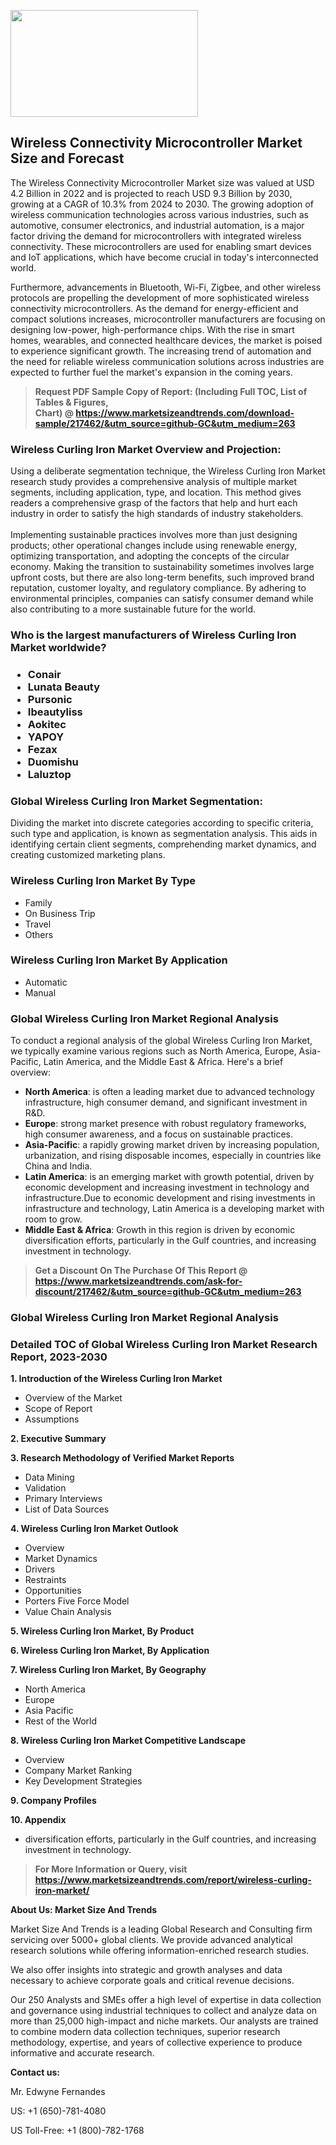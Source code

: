 <p><img class="alignnone size-medium wp-image-20088" src="https://ffe5etoiles.com/wp-content/uploads/2024/12/MST1-300x171.png" alt="" width="300" height="171" /></p><h2>Wireless Connectivity Microcontroller Market Size and Forecast</h2><p>The Wireless Connectivity Microcontroller Market size was valued at USD 4.2 Billion in 2022 and is projected to reach USD 9.3 Billion by 2030, growing at a CAGR of 10.3% from 2024 to 2030. The growing adoption of wireless communication technologies across various industries, such as automotive, consumer electronics, and industrial automation, is a major factor driving the demand for microcontrollers with integrated wireless connectivity. These microcontrollers are used for enabling smart devices and IoT applications, which have become crucial in today's interconnected world.</p><p>Furthermore, advancements in Bluetooth, Wi-Fi, Zigbee, and other wireless protocols are propelling the development of more sophisticated wireless connectivity microcontrollers. As the demand for energy-efficient and compact solutions increases, microcontroller manufacturers are focusing on designing low-power, high-performance chips. With the rise in smart homes, wearables, and connected healthcare devices, the market is poised to experience significant growth. The increasing trend of automation and the need for reliable wireless communication solutions across industries are expected to further fuel the market's expansion in the coming years.</p></p><blockquote id="" class=""><strong>Request PDF Sample Copy of Report: (Including Full TOC, List of Tables &amp; Figures, Chart)&nbsp;@&nbsp;<strong><a href="https://www.marketsizeandtrends.com/download-sample/217462/&utm_source=github-GC&utm_medium=263" target="_blank">https://www.marketsizeandtrends.com/download-sample/217462/&utm_source=github-GC&utm_medium=263</a></strong></strong></blockquote><h3 id="" class="">Wireless Curling Iron Market&nbsp;Overview and Projection:</h3><p id="" class="">Using a deliberate segmentation technique, the Wireless Curling Iron Market research study provides a comprehensive analysis of multiple market segments, including application, type, and location. This method gives readers a comprehensive grasp of the factors that help and hurt each industry in order to satisfy the high standards of industry stakeholders. <br /> <br />Implementing sustainable practices involves more than just designing products; other operational changes include using renewable energy, optimizing transportation, and adopting the concepts of the circular economy. Making the transition to sustainability sometimes involves large upfront costs, but there are also long-term benefits, such improved brand reputation, customer loyalty, and regulatory compliance. By adhering to environmental principles, companies can satisfy consumer demand while also contributing to a more sustainable future for the world.</p><h3 id="" class="">Who is the largest manufacturers of&nbsp;Wireless Curling Iron Market worldwide?</h3><h3 class=""><p><ul><li>Conair </li><li> Lunata Beauty </li><li> Pursonic </li><li> Ibeautyliss </li><li> Aokitec </li><li> YAPOY </li><li> Fezax </li><li> Duomishu </li><li> Laluztop</li></ul></p></h3><h3 id="" class="">Global&nbsp;Wireless Curling Iron Market Segmentation:</h3><p id="" class="">Dividing the market into discrete categories according to specific criteria, such type and application, is known as segmentation analysis. This aids in identifying certain client segments, comprehending market dynamics, and creating customized marketing plans.</p><h3 id="" class="">Wireless Curling Iron Market&nbsp;By Type</h3><p><p><ul><li>Family</li><li> On Business Trip</li><li> Travel</li><li> Others</p></li></ul></p></p><h3 id="" class="">Wireless Curling Iron Market&nbsp;By Application</h3><p class=""><p><ul><li>Automatic</li><li> Manual</li></ul></p></p><h3 id="" class="">Global Wireless Curling Iron Market Regional Analysis</h3><p id="" class="">To conduct a regional analysis of the global Wireless Curling Iron Market, we typically examine various regions such as North America, Europe, Asia-Pacific, Latin America, and the Middle East &amp; Africa. Here's a brief overview:</p><ul><li><strong>North America</strong>: is often a leading market due to advanced technology infrastructure, high consumer demand, and significant investment in R&amp;D.</li><li><strong>Europe</strong>: strong market presence with robust regulatory frameworks, high consumer awareness, and a focus on sustainable practices.</li><li><strong>Asia-Pacific</strong>: a rapidly growing market driven by increasing population, urbanization, and rising disposable incomes, especially in countries like China and India.</li><li><strong>Latin America</strong>: is an emerging market with growth potential, driven by economic development and increasing investment in technology and infrastructure.Due to economic development and rising investments in infrastructure and technology, Latin America is a developing market with room to grow.</li><li><strong>Middle East &amp; Africa</strong>: Growth in this region is driven by economic diversification efforts, particularly in the Gulf countries, and increasing investment in technology.</li></ul><blockquote id="" class=""><strong>Get a Discount On The Purchase Of This Report @ <strong><a href="https://www.marketsizeandtrends.com/ask-for-discount/217462/&utm_source=github-GC&utm_medium=263" target="_blank">https://www.marketsizeandtrends.com/ask-for-discount/217462/&utm_source=github-GC&utm_medium=263</a></strong></strong></blockquote><h3 id="" class="">Global Wireless Curling Iron Market Regional Analysis</h3><h3 id="" class="">Detailed TOC of Global Wireless Curling Iron Market Research Report, 2023-2030</h3><p id="" class=""><strong>1. Introduction of the Wireless Curling Iron Market</strong></p><ul><li>Overview of the Market</li><li>Scope of Report</li><li>Assumptions</li></ul><p id="" class=""><strong>2. Executive Summary</strong></p><p id="" class=""><strong>3. Research Methodology of Verified Market Reports</strong></p><ul><li>Data Mining</li><li>Validation</li><li>Primary Interviews</li><li>List of Data Sources</li></ul><p id="" class=""><strong>4. Wireless Curling Iron Market Outlook</strong></p><ul><li>Overview</li><li>Market Dynamics</li><li>Drivers</li><li>Restraints</li><li>Opportunities</li><li>Porters Five Force Model</li><li>Value Chain Analysis</li></ul><p id="" class=""><strong>5. Wireless Curling Iron Market, By Product</strong></p><p id="" class=""><strong>6. Wireless Curling Iron Market, By Application</strong></p><p id="" class=""><strong>7. Wireless Curling Iron Market, By Geography</strong></p><ul><li>North America</li><li>Europe</li><li>Asia Pacific</li><li>Rest of the World</li></ul><p id="" class=""><strong>8. Wireless Curling Iron Market Competitive Landscape</strong></p><ul><li>Overview</li><li>Company Market Ranking</li><li>Key Development Strategies</li></ul><p id="" class=""><strong>9. Company Profiles</strong></p><p id="" class=""><strong>10. Appendix</strong></p><ul><li>diversification efforts, particularly in the Gulf countries, and increasing investment in technology.</li></ul><blockquote id="" class=""><strong>For More Information or Query, visit <strong><strong><a href="https://www.marketsizeandtrends.com/report/wireless-curling-iron-market/" target="_blank">https://www.marketsizeandtrends.com/report/wireless-curling-iron-market/</a></strong></strong></strong></blockquote><p id="" class=""><strong>About Us: Market Size And Trends</strong></p><p id="" class="">Market Size And Trends is a leading Global Research and Consulting firm servicing over 5000+ global clients. We provide advanced analytical research solutions while offering information-enriched research studies.</p><p id="" class="">We also offer insights into strategic and growth analyses and data necessary to achieve corporate goals and critical revenue decisions.</p><p id="" class="">Our 250 Analysts and SMEs offer a high level of expertise in data collection and governance using industrial techniques to collect and analyze data on more than 25,000 high-impact and niche markets. Our analysts are trained to combine modern data collection techniques, superior research methodology, expertise, and years of collective experience to produce informative and accurate research.</p><p id="" class=""><strong>Contact us:</strong></p><p id="" class="">Mr. Edwyne Fernandes</p><p id="" class="">US: +1 (650)-781-4080</p><p id="" class="">US Toll-Free: +1 (800)-782-1768</p>
